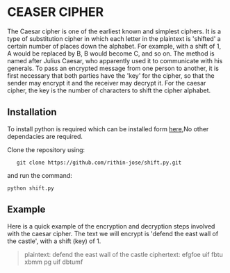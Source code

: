 # CEASER CIPHER
The Caesar cipher is one of the earliest known and simplest ciphers. It is a type of substitution cipher in which each letter in the plaintext is 'shifted' a certain number of places down the alphabet. For example, with a shift of 1, A would be replaced by B, B would become C, and so on. The method is named after Julius Caesar, who apparently used it to communicate with his generals.
To pass an encrypted message from one person to another, it is first necessary that both parties have the 'key' for the cipher, so that the sender may encrypt it and the receiver may decrypt it. For the caesar cipher, the key is the number of characters to shift the cipher alphabet.



## Installation
To install python is required  which can be installed form [here](https://www.python.org/),No other dependacies are required.

Clone the repository using:

	   git clone https://github.com/rithin-jose/shift.py.git
   
   and run the command:
   
	python shift.py


## Example
Here is a quick example of the encryption and decryption steps involved with the caesar cipher. The text we will encrypt is 'defend the east wall of the castle', with a shift (key) of 1.
> plaintext:  defend the east wall of the castle
> ciphertext: efgfoe uif fbtu xbmm pg uif dbtumf
   
